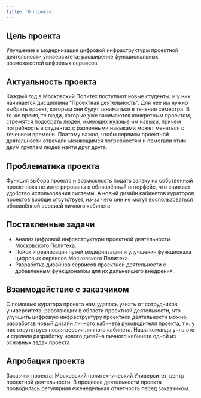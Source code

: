 ```yaml
---
title: 'О проекте'
---
```


## Цель проекта

Улучшение и модернизация цифровой инфраструктуры проектной деятельности университета; расширение функциональных возможностей цифровых сервисов.

## Актуальность проекта

Каждый год в Московский Политех поступают новые студенты, и у них начинается дисциплина “Проектная деятельность”. Для неё им нужно выбрать проект, которым они будут заниматься в течение семестра. В то же время, те люди, которые уже занимаются конкретным проектом, стремятся подобрать людей, имеющих нужные им навыки, причём потребность в студентах с различными навыками может меняться с течением времени. Поэтому важно, чтобы сервисы проектной деятельности отвечали меняющимся потребностям и помогали этим двум группам людей найти друг друга.

## Проблематика проекта

Функция выбора проекта и возможность подать заявку на собственный проект пока не интегрированы в обновлённый интерфейс, что снижает удобство использования системы. А новый дизайн кабинетов кураторов проектов вообще отсутствует, из-за чего они не могут воспользоваться обновлённой версией личного кабинета

## Поставленные задачи

- Анализ цифровой инфраструктуры проектной деятельности Московского Политеха.
- Поиск и реализация путей модернизации и улучшения функционала цифровых сервисов Московского Политеха.
- Разработка дизайнов сервисов проектной деятельности с добавленным функционалом для их дальнейшего внедрения.

## Взаимодействие с заказчиком

С помощью куратора проекта нам удалось узнать от сотрудников университета, работающих в области проектной деятельности, что улучшить цифровую инфраструктуру проектной деятельности можно, разработав новый дизайн личного кабинета руководителя проекта, т.к. у них отсутствует новая версия личного кабинета. Наша команда учла это и сделала разработку нового дизайна личного кабинета одной из основных задач проекта

## Апробация проекта

Заказчик проекта: Московский политехнический Университет, центр проектной деятельности.
В процессе деятельности проекта проводилась регулярная еженедельная отчетность перед заказчиком.
